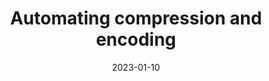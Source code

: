 ---
title: 'Automating compression and encoding'
authors:
  - matmarquis
description: To do
date: 2023-01-10
tags:
  - images
---